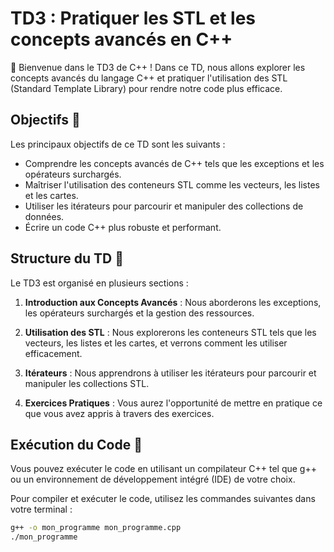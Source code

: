 # TD3 : Pratiquer les STL et les concepts avancés en C++

👋 Bienvenue dans le TD3 de C++ ! Dans ce TD, nous allons explorer les concepts avancés du langage C++ et pratiquer l'utilisation des STL (Standard Template Library) pour rendre notre code plus efficace.

## Objectifs 🎯

Les principaux objectifs de ce TD sont les suivants :
- Comprendre les concepts avancés de C++ tels que les exceptions et les opérateurs surchargés.
- Maîtriser l'utilisation des conteneurs STL comme les vecteurs, les listes et les cartes.
- Utiliser les itérateurs pour parcourir et manipuler des collections de données.
- Écrire un code C++ plus robuste et performant.

## Structure du TD 📂

Le TD3 est organisé en plusieurs sections :
1. **Introduction aux Concepts Avancés** : Nous aborderons les exceptions, les opérateurs surchargés et la gestion des ressources.

2. **Utilisation des STL** : Nous explorerons les conteneurs STL tels que les vecteurs, les listes et les cartes, et verrons comment les utiliser efficacement.

3. **Itérateurs** : Nous apprendrons à utiliser les itérateurs pour parcourir et manipuler les collections STL.

4. **Exercices Pratiques** : Vous aurez l'opportunité de mettre en pratique ce que vous avez appris à travers des exercices.

## Exécution du Code 🚀

Vous pouvez exécuter le code en utilisant un compilateur C++ tel que g++ ou un environnement de développement intégré (IDE) de votre choix.

Pour compiler et exécuter le code, utilisez les commandes suivantes dans votre terminal :

```bash
g++ -o mon_programme mon_programme.cpp
./mon_programme

